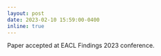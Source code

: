 ```yaml
---
layout: post
date: 2023-02-10 15:59:00-0400
inline: true
---
```


Paper accepted at EACL Findings 2023 conference. 